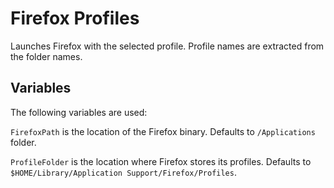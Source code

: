 Firefox Profiles
================

Launches Firefox with the selected profile. 
Profile names are extracted from the folder names.

Variables
---------

The following variables are used:

`FirefoxPath` is the location of the Firefox binary.
Defaults to `/Applications` folder.

`ProfileFolder` is the location where Firefox stores its profiles.
Defaults to `$HOME/Library/Application Support/Firefox/Profiles`.
